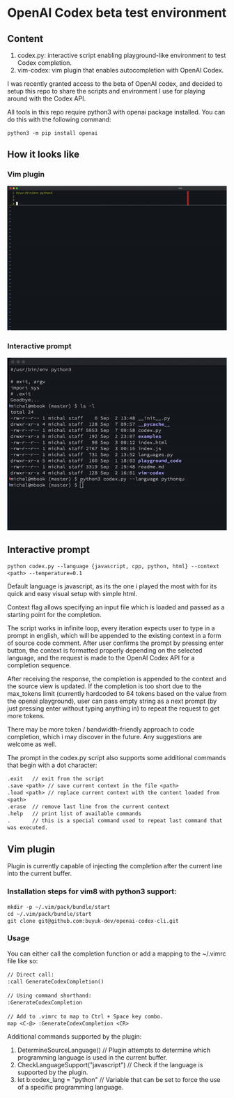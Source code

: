 # OpenAI Codex beta test environment

## Content

1. codex.py: interactive script enabling playground-like environment to test Codex completion.
2. vim-codex: vim plugin that enables autocompletion with OpenAI Codex.

I was recently granted access to the beta of OpenAI codex, and decided to setup this repo to
share the scripts and environment I use for playing around with the Codex API.

All tools in this repo require python3 with openai package installed. You can do this with the following command:

    python3 -m pip install openai


## How it looks like

### Vim plugin
![plugin](https://github.com/buyuk-dev/openai-codex-cli/blob/04dd216ebd86e6c9cd725b8f1596443fb87a5dd3/ezgif.com-gif-maker%20(1).gif?raw=true)

### Interactive prompt
![prompt](https://github.com/buyuk-dev/openai-codex-cli/blob/master/ezgif.com-gif-maker.gif?raw=true)


## Interactive prompt

    python codex.py --language {javascript, cpp, python, html} --context <path> --temperature=0.1


Default language is javascript, as its the one i played the most with for its quick and easy
visual setup with simple html.

Context flag allows specifying an input file which is loaded and passed as a starting point for
the completion.

The script works in infinite loop, every iteration expects user to type in a prompt in english,
which will be appended to the existing context in a form of source code comment. After user
confirms the prompt by pressing enter button, the context is formatted properly depending on the
selected language, and the request is made to the OpenAI Codex API for a completion sequence.

After receiving the response, the completion is appended to the context and the source view is
updated. If the completion is too short due to the max_tokens limit (currently hardcoded to
64 tokens based on the value from the openai playground), user can pass empty string as a next
prompt (by just pressing enter without typing anything in) to repeat the request to get more
tokens.

There may be more token / bandwidth-friendly approach to code completion, which i may discover
in the future. Any suggestions are welcome as well.

The prompt in the codex.py script also supports some additional commands that begin with a dot
character:

    .exit   // exit from the script
    .save <path> // save current context in the file <path>
    .load <path> // replace current context with the content loaded from <path>
    .erase  // remove last line from the current context
    .help   // print list of available commands
    .       // this is a special command used to repeat last command that was executed.

## Vim plugin

Plugin is currently capable of injecting the completion after the current line into the current buffer.

### Installation steps for vim8 with python3 support:

    mkdir -p ~/.vim/pack/bundle/start
    cd ~/.vim/pack/bundle/start
    git clone git@github.com:buyuk-dev/openai-codex-cli.git


### Usage

You can either call the completion function or add a mapping to the ~/.vimrc file like so:

    // Direct call:
    :call GenerateCodexCompletion()

    // Using command shorthand:
    :GenerateCodexCompletion
    
    // Add to .vimrc to map to Ctrl + Space key combo.
    map <C-@> :GenerateCodexCompletion <CR>
    
Additional commands supported by the plugin:

1. DetermineSourceLanguage()            // Plugin attempts to determine which programming language is used in the current buffer.
2. CheckLanguageSupport("javascript")   // Check if the language is supported by the plugin.
3. let b:codex_lang = "python"          // Variable that can be set to force the use of a specific programming language.
